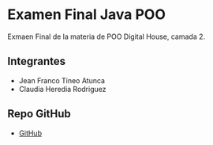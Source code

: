 # Examen Final Java POO

Exmaen Final de la materia de POO Digital House, camada 2.

## Integrantes

- Jean Franco Tineo Atunca
- Claudia Heredia Rodriguez

## Repo GitHub
- [GitHub](https://github.com/Digital-House-Repos/java-final)